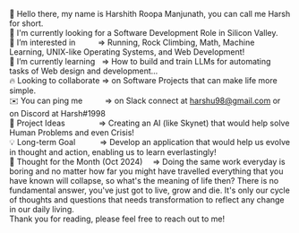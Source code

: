 👋 Hello there, my name is Harshith Roopa Manjunath, you can call me Harsh for short.<br>
💼 I'm currently looking for a Software Development Role in Silicon Valley.<br>
🔭 I’m interested in  &emsp;&emsp;&nbsp;&nbsp;=> Running, Rock Climbing, Math, Machine Learning, UNIX-like Operating Systems, and Web Development!<br>
🌱 I’m currently learning &nbsp;&nbsp;=> How to build and train LLMs for automating tasks of Web design and development...<br>
🔥 Looking to collaborate => on Software Projects that can make life more simple.<br>
✉️ You can ping me &emsp;&emsp;&nbsp;&nbsp;=> on Slack connect at harshu98@gmail.com or on Discord at Harsh#1998<br>
🧗 Project Ideas &emsp;&emsp;&emsp;&emsp;=> Creating an AI (like Skynet) that would help solve Human Problems and even Crisis!<br>
💡 Long-term Goal &emsp;&emsp;&nbsp;&nbsp;&nbsp;=> Develop an application that would help us evolve in thought and action, enabling us to learn everlastingly!<br>
💭 Thought for the Month (Oct 2024) &emsp;=> Doing the same work everyday is boring and no matter how far you might have travelled everything that you have known will collapse, so what's the meaning of life then? There is no fundamental answer, you've just got to live, grow and die. It's only our cycle of thoughts and questions that needs transformation to reflect any change in our daily living. <br>
Thank you for reading, please feel free to reach out to me!
